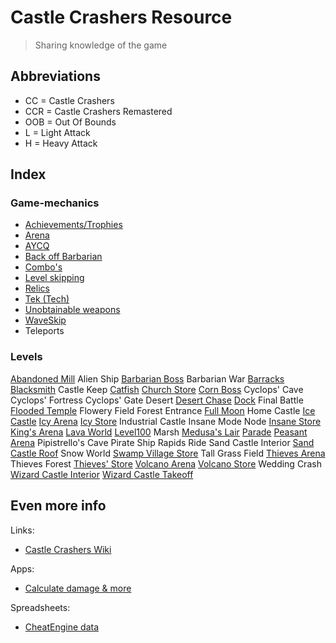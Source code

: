 # Castle Crashers Resource

> Sharing knowledge of the game

## Abbreviations

- CC = Castle Crashers
- CCR = Castle Crashers Remastered
- OOB = Out Of Bounds
- L = Light Attack
- H = Heavy Attack

## Index

### Game-mechanics

- [Achievements/Trophies](/Mechanics/Achievements.md)
- [Arena](/Mechanics/Arena.md)
- [AYCQ](/Mechanics/AYCQ.md)
- [Back off Barbarian](/Mechanics/BackOffBarbarian.md)
- [Combo's](/Mechanics/Combos.md)
- [Level skipping](/Mechanics/LevelSkip.md)
- [Relics](/Mechanics/Relics.md)
- [Tek (Tech)](/Mechanics/Tek.md)
- [Unobtainable weapons](/Mechanics/UnobtainableWeapons.md)
- [WaveSkip](/Mechanics/WaveSkip.md)
- Teleports

### Levels

[Abandoned Mill](/Levels/AbandonedMill.md)
Alien Ship
[Barbarian Boss](/Levels/BarbarianBoss.md)
Barbarian War
[Barracks](/Levels/Barracks.md)
[Blacksmith](/Levels/Blacksmith.md)
Castle Keep
[Catfish](/Levels/Catfish.md)
[Church Store](/Levels/Stores.md)
[Corn Boss](/Levels/CornBoss.md)
Cyclops' Cave
Cyclops' Fortress
Cyclops' Gate
Desert
[Desert Chase](/Levels/DesertChase.md)
[Dock](/Levels/Dock.md)
Final Battle
[Flooded Temple](/Levels/FloodedTemple.md)
Flowery Field
Forest Entrance
[Full Moon](/Levels/FullMoon.md)
Home Castle
[Ice Castle](/Levels/IceCastle.md)
[Icy Arena](/Levels/Arenas.md)
[Icy Store](/Levels/Stores.md)
Industrial Castle
Insane Mode Node
[Insane Store](/Levels/Stores.md)
[King's Arena](/Levels/Arenas.md)
[Lava World](/Levels/LavaWorld.md)
[Level100](/Levels/Level100.md)
Marsh
[Medusa's Lair](/Levels/Medusa.md)
[Parade](/Levels/Parade.md)
[Peasant Arena](/Levels/Arenas.md)
Pipistrello's Cave
Pirate Ship
Rapids Ride
Sand Castle Interior
[Sand Castle Roof](/Levels/SandCastleRoof.md)
Snow World
[Swamp Village Store](/Levels/Stores.md)
Tall Grass Field
[Thieves Arena](/Levels/Arenas.md)
Thieves Forest
[Thieves' Store](/Levels/Stores.md)
[Volcano Arena](/Levels/Arenas.md)
[Volcano Store](/Levels/Stores.md)
Wedding Crash
[Wizard Castle Interior](/Levels/WizardCastleInterior.md)
[Wizard Castle Takeoff](/Levels/WizardCastleTakeoff.md)

## Even more info

Links:

- [Castle Crashers Wiki](https://castlecrashers.fandom.com)

Apps:

- [Calculate damage & more](https://a1rpun.github.io/castle-crashers-stats/)

Spreadsheets:

- [CheatEngine data](https://docs.google.com/spreadsheets/d/1vsrf9KrzcrKVIjyHcOtaErx58amaT5JZy50lexA6_F4/edit?usp=sharing)
